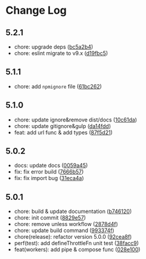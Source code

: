 # Change Log
## 5.2.1

-  chore: upgrade deps ([bc5a2b4](https://github.com/cc-hearts/utils/commit/bc5a2b4))
-  chore: eslint migrate to v9.x ([d19fbc5](https://github.com/cc-hearts/utils/commit/d19fbc5))

## 5.1.1

- chore: add `npmignore` file ([61bc262](https://github.com/cc-hearts/utils/commit/61bc262))

## 5.1.0

- chore: update ignore&remove dist/docs ([10c61da](https://github.com/cc-hearts/utils/commit/10c61da))
- chore: update gitignore&gulp ([da14fdd](https://github.com/cc-hearts/utils/commit/da14fdd))
- feat: add url func & add types ([87f5d21](https://github.com/cc-hearts/utils/commit/87f5d21))

## 5.0.2

- docs: update docs ([0059a45](https://github.com/cc-hearts/utils/commit/0059a45))
- fix: fix error build ([7666b57](https://github.com/cc-hearts/utils/commit/7666b57))
- fix: fix import bug ([31eca4a](https://github.com/cc-hearts/utils/commit/31eca4a))

## 5.0.1

- chore: build & update documentation ([b746120](https://github.com/cc-hearts/utils/commit/b746120))
- chore: init commit ([8829e57](https://github.com/cc-hearts/utils/commit/8829e57))
- chore: remove unless workflow ([2878d4f](https://github.com/cc-hearts/utils/commit/2878d4f))
- chore: update build command ([993374f](https://github.com/cc-hearts/utils/commit/993374f))
- chore(release): refactor version 5.0.0 ([92cea8f](https://github.com/cc-hearts/utils/commit/92cea8f))
- perf(test): add defineThrottleFn unit test ([38facc9](https://github.com/cc-hearts/utils/commit/38facc9))
- feat(workers): add pipe & compose func ([028e100](https://github.com/cc-hearts/utils/commit/028e100))
